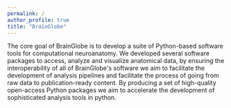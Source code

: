 ```yaml
---
permalink: /
author_profile: true
title: "BrainGlobe"
---
```

The core goal of BrainGlobe is to develop a suite of Python-based software tools for computational neuroanatomy. We developed several software packages to access, analyze and visualize anatomical data, by ensuring the interoperability of all of BrainGlobe's software we aim to facilitate the development of analysis pipelines and facilitate the process of going from raw data to publication-ready content. By producing a set of high-quality open-access Python packages we aim to accelerate the development of sophisticated analysis tools in python.



